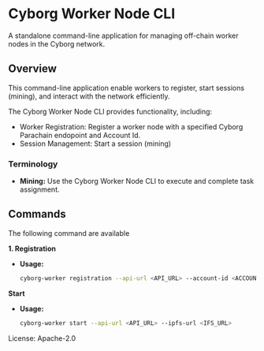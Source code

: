 # Cyborg Worker Node CLI

A standalone command-line application for managing off-chain worker nodes in the Cyborg network.

## Overview

This command-line application enable workers to register, start sessions (mining), and interact with the network efficiently.

The Cyborg Worker Node CLI provides functionality, including:

* Worker Registration: Register a worker node with a specified Cyborg Parachain endopoint and Account Id.
* Session Management: Start a session (mining)

### Terminology

* **Mining:** Use the Cyborg Worker Node CLI to execute and complete task assignment.

## Commands

The following command are available

**1. Registration**

* **Usage:**

  ```bash
  cyborg-worker registration --api-url <API_URL> --account-id <ACCOUNT_ID>

  ```

**Start**

* **Usage:**

  ```bash
  cyborg-worker start --api-url <API_URL> --ipfs-url <IFS_URL>


License: Apache-2.0
